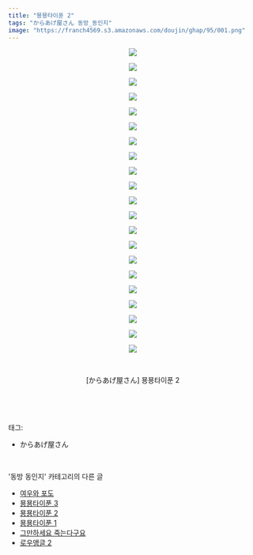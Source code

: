 ```yaml
---
title: "묭묭타이푼 2"
tags: "からあげ屋さん 동방_동인지"
image: "https://franch4569.s3.amazonaws.com/doujin/ghap/95/001.png"
---
```

<div class="article">
<p style="text-align: center; clear: none; float: none;"><img src="{{ site.imgserver2 }}/ghap/95/001.png"/></p>
<p style="text-align: center; clear: none; float: none;"><img src="{{ site.imgserver2 }}/ghap/95/002.png"/></p>
<p style="text-align: center; clear: none; float: none;"><img src="{{ site.imgserver2 }}/ghap/95/003.png"/></p>
<p style="text-align: center; clear: none; float: none;"><img src="{{ site.imgserver2 }}/ghap/95/004.png"/></p>
<p style="text-align: center; clear: none; float: none;"><img src="{{ site.imgserver2 }}/ghap/95/005.png"/></p>
<p style="text-align: center; clear: none; float: none;"><img src="{{ site.imgserver2 }}/ghap/95/006.png"/></p>
<p style="text-align: center; clear: none; float: none;"><img src="{{ site.imgserver2 }}/ghap/95/007.png"/></p>
<p style="text-align: center; clear: none; float: none;"><img src="{{ site.imgserver2 }}/ghap/95/008.png"/></p>
<p style="text-align: center; clear: none; float: none;"><img src="{{ site.imgserver2 }}/ghap/95/009.png"/></p>
<p style="text-align: center; clear: none; float: none;"><img src="{{ site.imgserver2 }}/ghap/95/010.png"/></p>
<p style="text-align: center; clear: none; float: none;"><img src="{{ site.imgserver2 }}/ghap/95/011.png"/></p>
<p style="text-align: center; clear: none; float: none;"><img src="{{ site.imgserver2 }}/ghap/95/012.png"/></p>
<p style="text-align: center; clear: none; float: none;"><img src="{{ site.imgserver2 }}/ghap/95/013.png"/></p>
<p style="text-align: center; clear: none; float: none;"><img src="{{ site.imgserver2 }}/ghap/95/014.png"/></p>
<p style="text-align: center; clear: none; float: none;"><img src="{{ site.imgserver2 }}/ghap/95/015.png"/></p>
<p style="text-align: center; clear: none; float: none;"><img src="{{ site.imgserver2 }}/ghap/95/016.png"/></p>
<p style="text-align: center; clear: none; float: none;"><img src="{{ site.imgserver2 }}/ghap/95/017.png"/></p>
<p style="text-align: center; clear: none; float: none;"><img src="{{ site.imgserver2 }}/ghap/95/018.png"/></p>
<p style="text-align: center; clear: none; float: none;"><img src="{{ site.imgserver2 }}/ghap/95/019.png"/></p>
<p style="text-align: center; clear: none; float: none;"><img src="{{ site.imgserver2 }}/ghap/95/020.png"/></p>
<p style="text-align: center; clear: none; float: none;"><img src="{{ site.imgserver2 }}/ghap/95/021.png"/></p>
<p style="text-align: center; clear: none; float: none;"><br/></p>
<p style="text-align: center; clear: none; float: none;">[からあげ屋さん] 묭묭타이푼 2</p>
<p><br/></p>
</div><br/>
<div class="tagTrail">
<p>태그: </p>
<ul>
<li>からあげ屋さん</li>
</ul>
</div><br/>
<div class="another">
<p>'동방 동인지' 카테고리의 다른 글</p>
<ul>
<li><a href="/ghap_97">여우와 포도</a></li>
<li><a href="/ghap_96">묭묭타이푼 3</a></li>
<li><a href="/ghap_95">묭묭타이푼 2</a></li>
<li><a href="/ghap_94">묭묭타이푼 1</a></li>
<li><a href="/ghap_93">그만하세요 죽는다구요</a></li>
<li><a href="/ghap_92">로우앵글 2</a></li>
</ul>
</div><br/>
<div class="cb_module cb_fluid">
<div class="cb_wrt cb_profile">
</div><!-- commentList close -->
</div><br/>
